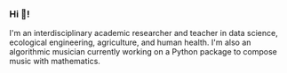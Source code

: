 ### Hi 👋!

I'm an interdisciplinary academic researcher and teacher in data science, ecological engineering, agriculture, and human health. I'm also an algorithmic musician currently working on a Python package to compose music with mathematics.

